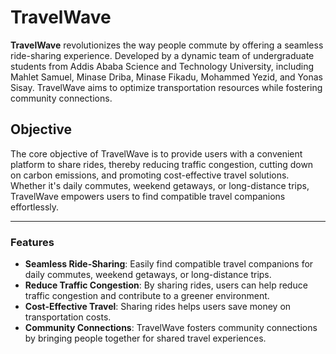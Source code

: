 # TravelWave

**TravelWave** revolutionizes the way people commute by offering a seamless ride-sharing experience. Developed by a dynamic team of undergraduate students from Addis Ababa Science and Technology University, including Mahlet Samuel, Minase Driba, Minase Fikadu, Mohammed Yezid, and Yonas Sisay. TravelWave aims to optimize transportation resources while fostering community connections.

## Objective

The core objective of TravelWave is to provide users with a convenient platform to share rides, thereby reducing traffic congestion, cutting down on carbon emissions, and promoting cost-effective travel solutions. Whether it's daily commutes, weekend getaways, or long-distance trips, TravelWave empowers users to find compatible travel companions effortlessly.

---

### Features

- **Seamless Ride-Sharing**: Easily find compatible travel companions for daily commutes, weekend getaways, or long-distance trips.
- **Reduce Traffic Congestion**: By sharing rides, users can help reduce traffic congestion and contribute to a greener environment.
- **Cost-Effective Travel**: Sharing rides helps users save money on transportation costs.
- **Community Connections**: TravelWave fosters community connections by bringing people together for shared travel experiences.
